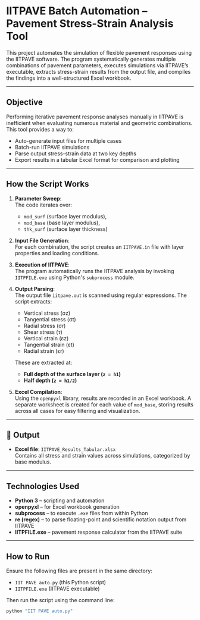 # IITPAVE Batch Automation – Pavement Stress-Strain Analysis Tool

This project automates the simulation of flexible pavement responses using the IITPAVE software. The program systematically generates multiple combinations of pavement parameters, executes simulations via IITPAVE’s executable, extracts stress-strain results from the output file, and compiles the findings into a well-structured Excel workbook.

---

## Objective

Performing iterative pavement response analyses manually in IITPAVE is inefficient when evaluating numerous material and geometric combinations. This tool provides a way to:

- Auto-generate input files for multiple cases
- Batch-run IITPAVE simulations
- Parse output stress-strain data at two key depths
- Export results in a tabular Excel format for comparison and plotting

---

## How the Script Works

1. **Parameter Sweep**:  
   The code iterates over:
   - `mod_surf` (surface layer modulus),
   - `mod_base` (base layer modulus),
   - `thk_surf` (surface layer thickness)

2. **Input File Generation**:  
   For each combination, the script creates an `IITPAVE.in` file with layer properties and loading conditions.

3. **Execution of IITPAVE**:  
   The program automatically runs the IITPAVE analysis by invoking `IITPFILE.exe` using Python's `subprocess` module.

4. **Output Parsing**:  
   The output file `iitpave.out` is scanned using regular expressions. The script extracts:
   - Vertical stress (σz)
   - Tangential stress (σt)
   - Radial stress (σr)
   - Shear stress (τ)
   - Vertical strain (εz)
   - Tangential strain (εt)
   - Radial strain (εr)

   These are extracted at:
   - **Full depth of the surface layer (`z = h1`)**
   - **Half depth (`z = h1/2`)**

5. **Excel Compilation**:  
   Using the `openpyxl` library, results are recorded in an Excel workbook. A separate worksheet is created for each value of `mod_base`, storing results across all cases for easy filtering and visualization.

---

## 📂 Output

- **Excel file**: `IITPAVE_Results_Tabular.xlsx`  
  Contains all stress and strain values across simulations, categorized by base modulus.

---

## Technologies Used

- **Python 3** – scripting and automation
- **openpyxl** – for Excel workbook generation
- **subprocess** – to execute `.exe` files from within Python
- **re (regex)** – to parse floating-point and scientific notation output from IITPAVE
- **IITPFILE.exe** – pavement response calculator from the IITPAVE suite

---

## How to Run

Ensure the following files are present in the same directory:
- `IIT PAVE auto.py` (this Python script)
- `IITPFILE.exe` (IITPAVE executable)

Then run the script using the command line:

```bash
python "IIT PAVE auto.py"
